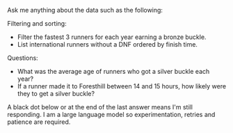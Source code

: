 <p style="font-size: 14px;">Ask me anything about the data such as the following:</p>
<p style="font-size: 14px;">Filtering and sorting:</p>
     <style>
     ul li {
       font-size: 14px; /* Or any other desired size */
     }
     </style>
     <ul>
       <li>Filter the fastest 3 runners for each year earning a bronze buckle.</li>
       <li>List international runners without a DNF ordered by finish time.</li>
     </ul>
     
<p style="font-size: 14px;">Questions:</p>
     <style>
     ul li {
       font-size: 14px; /* Or any other desired size */
     }
     </style>
     <ul>
       <li>What was the average age of runners who got a silver buckle each year?</li>
       <li>If a runner made it to Foresthill between 14 and 15 hours, how likely were they to get a silver buckle?</li>
    </ul>

<p style="font-size: 14px;">A black dot below or at the end of the last answer means I'm still responding. I am a large language model so experimentation, retries and patience are required.</p>
